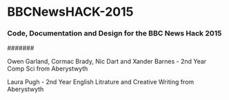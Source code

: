 # BBCNewsHACK-2015

### Code, Documentation and Design for the BBC News Hack 2015
#######


Owen Garland, Cormac Brady, Nic Dart and Xander Barnes - 2nd Year Comp Sci from Aberystwyth

Laura Pugh - 2nd Year English Litrature and Creative Writing from Aberystwyth
